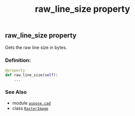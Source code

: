 ﻿---
title: raw_line_size property
second_title: Aspose.CAD for Python via .NET API References
description: 
type: docs
weight: 630
url: /python-net/aspose.cad/rasterimage/raw_line_size/
is_root: false
---

## raw_line_size property


Gets the raw line size in bytes.
### Definition:
```python
@property
def raw_line_size(self):
    ...
```

### See Also
* module [`aspose.cad`](../../)
* class [`RasterImage`](/cad/python-net/aspose.cad/rasterimage)
